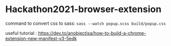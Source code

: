 # Hackathon2021-browser-extension

command to convert css to sass: 
``
sass --watch popup.scss build/popup.css
``


useful tutorial : 
https://dev.to/anobjectisa/how-to-build-a-chrome-extension-new-manifest-v3-5edk